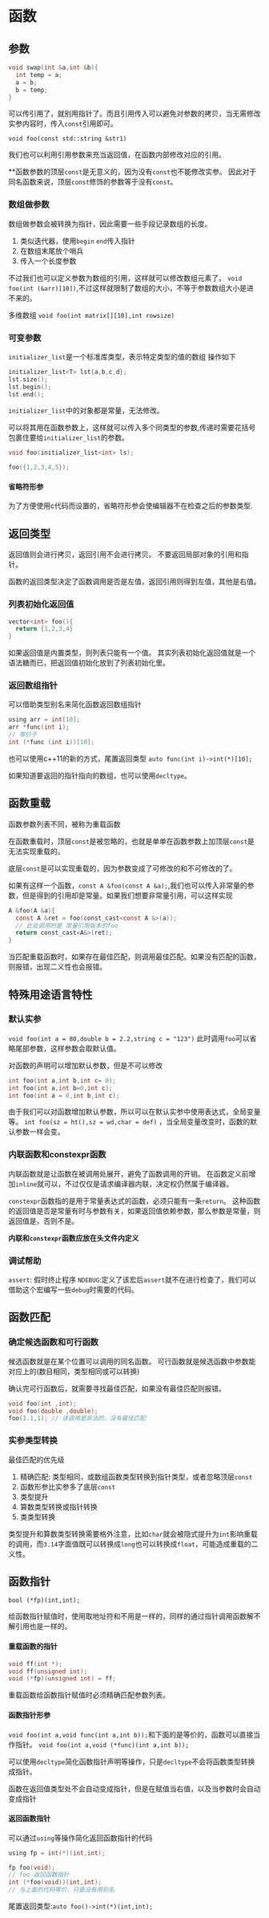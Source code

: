# 函数
## 参数
```c
void swap(int &a,int &b){
  int temp = a;
  a = b;
  b = temp;
}

```
可以传引用了，就别用指针了。而且引用传入可以避免对参数的拷贝，当无需修改实参内容时，传入`const`引用即可。

`void foo(const std::string &str1)`


我们也可以利用引用参数来充当返回值，在函数内部修改对应的引用。

**函数参数的顶层`const`是无意义的，因为没有`const`也不能修改实参。
因此对于同名函数来说，顶层`const`修饰的参数等于没有`const`。



### 数组做参数
数组做参数会被转换为指针，因此需要一些手段记录数组的长度。
1. 类似迭代器，使用`begin` `end`传入指针
2. 在数组末尾放个哨兵
3. 传入一个长度参数

不过我们也可以定义参数为数组的引用，这样就可以修改数组元素了。
`void foo(int (&arr)[10])`,不过这样就限制了数组的大小，不等于参数数组大小是进不来的。


多维数组
`void foo(int matrix[][10],int rowsize)`


### 可变参数
`initializer_list`是一个标准库类型，表示特定类型的值的数组
操作如下
```c
initializer_list<T> lst{a,b,c,d};
lst.size();
lst.begin();
lst.end();
```
`initializer_list`中的对象都是常量，无法修改。  

可以将其用在函数参数上，这样就可以传入多个同类型的参数,传递时需要花括号包裹住要给`initializer_list`的参数。
```c
void foo(initializer_list<int> ls);

foo({1,2,3,4,5});
```


#### 省略符形参
为了方便使用c代码而设置的，省略符形参会使编辑器不在检查之后的参数类型.


## 返回类型

返回值则会进行拷贝，返回引用不会进行拷贝。
不要返回局部对象的引用和指针。

函数的返回类型决定了函数调用是否是左值，返回引用则得到左值，其他是右值。


### 列表初始化返回值
```c
vector<int> foo(){
  return {1,2,3,4}
}
```
如果返回值是内置类型，则列表只能有一个值。
其实列表初始化返回值就是一个语法糖而已，把返回值初始化放到了列表初始化里。



### 返回数组指针
可以借助类型别名来简化函数返回数组指针
```c
using arr = int[10];
arr *func(int i);
// 等价于
int (*func (int i))[10];
```
也可以使用c++11的新的方式，尾置返回类型
`auto func(int i)->int(*)[10];`


如果知道要返回的指针指向的数组，也可以使用`decltype`。

## 函数重载
函数参数列表不同，被称为重载函数


在函数重载时，顶层`const`是被忽略的，也就是单单在函数参数上加顶层`const`是无法实现重载的。

底层`const`是可以实现重载的，因为参数变成了可修改的和不可修改的了。

如果有这样一个函数，`const A &foo(const A &a);`,我们也可以传入非常量的参数，但是得到的引用却是常量。如果我们想要非常量引用，可以这样实现
```c
A &foo(A &a){
  const A &ret = foo(const_cast<const A &>(a));
  // 此处调用的是 常量引用版本的foo
  return const_cast<A&>(ret);
}
```

当匹配重载函数时，如果存在最佳匹配，则调用最佳匹配。如果没有匹配的函数，则报错，出现二义性也会报错。


## 特殊用途语言特性

### 默认实参
`void foo(int a = 80,double b = 2.2,string c = "123")`
此时调用`foo`可以省略尾部参数，这样参数会取默认值。

对函数的声明可以增加默认参数，但是不可以修改
```c
int foo(int a,int b,int c= 0);
int foo(int a,int b=0,int c);
int foo(int a = 0,int b,int c);
```
由于我们可以对函数增加默认参数，所以可以在默认实参中使用表达式，全局变量等。
`int foo(sz = ht(),sz = wd,char = def)` ，当全局变量改变时，函数的默认参数一样会变。


### 内联函数和constexpr函数
内联函数就是让函数在被调用处展开，避免了函数调用的开销。
在函数定义前增加`inline`就可以，不过仅仅是请求编译器内联，决定权仍然属于编译器。

`constexpr`函数指的是用于常量表达式的函数，必须只能有一条`return`。
这种函数的返回值是否是常量有时与参数有关，如果返回值依赖参数，那么参数是常量，则返回值是，否则不是。

**内联和`constexpr`函数应放在头文件内定义**


### 调试帮助
`assert`: 假时终止程序
`NDEBUG`:定义了该宏后`assert`就不在进行检查了，我们可以借助这个宏编写一些`debug`时需要的代码。


## 函数匹配
### 确定候选函数和可行函数
候选函数就是在某个位置可以调用的同名函数。
可行函数就是候选函数中参数能对应上的(数目相同，类型相同或可以转换)

确认完可行函数后，就需要寻找最佳匹配，如果没有最佳匹配则报错。
```c
void foo(int ,int);
void foo(double ,double);
foo(1.1,1); // 该调用是非法的，没有最佳匹配
```

### 实参类型转换
最佳匹配的优先级
1. 精确匹配: 类型相同，或数组函数类型转换到指针类型，或者忽略顶层`const`
2. 函数形参比实参多了底层`const`
3. 类型提升
4. 算数类型转换或指针转换
5. 类类型转换


类型提升和算数类型转换需要格外注意，比如`char`就会被隐式提升为`int`影响重载的调用，而`3.14`字面值既可以转换成`long`也可以转换成`float`，可能造成重载的二义性。


## 函数指针
`bool (*fp)(int,int);`

给函数指针赋值时，使用取地址符和不用是一样的，同样的通过指针调用函数解不解引用也是一样的。

#### 重载函数的指针

```c
void ff(int *);
void ff(unsigned int);
void (*fp)(unsigned int) = ff;
```
重载函数给函数指针赋值时必须精确匹配参数列表。

#### 函数指针形参
`void foo(int a,void func(int a,int b));`和下面的是等价的，函数可以直接当作指针。
`void foo(int a,void (*func)(int a,int b));`


可以使用`decltype`简化函数指针声明等操作，只是`decltype`不会将函数类型转换成指针。


函数在返回值类型处不会自动变成指针，但是在赋值当右值，以及当参数时会自动变成指针


#### 返回函数指针
可以通过`using`等操作简化返回函数指针的代码
```c
using fp = int(*)(int,int);

fp foo(void);
// foo 返回函数指针
int (*foo(void))(int,int);
// 与上面的代码等价，只是没有用别名
```

尾置返回类型:`auto foo()->int(*)(int,int);`


